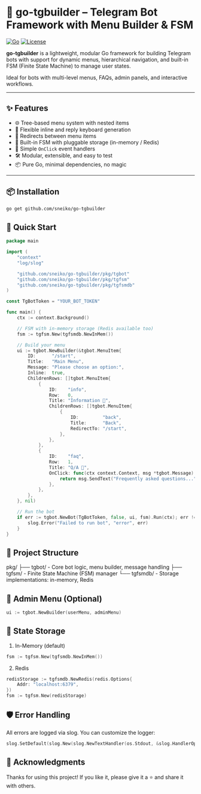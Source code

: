 # 🤖 go-tgbuilder – Telegram Bot Framework with Menu Builder & FSM

[![Go](https://img.shields.io/badge/Go-1.21+-007d9c?logo=go&logoColor=white)](https://golang.org)
[![License](https://img.shields.io/github/license/sneiko/go-tgbuilder)](https://github.com/sneiko/go-tgbuilder/blob/main/LICENSE)

**go-tgbuilder** is a lightweight, modular Go framework for building Telegram bots with support for dynamic menus, hierarchical navigation, and built-in FSM (Finite State Machine) to manage user states.

Ideal for bots with multi-level menus, FAQs, admin panels, and interactive workflows.

---

## ✨ Features

- 🌐 Tree-based menu system with nested items
- 🔘 Flexible inline and reply keyboard generation
- 🔗 Redirects between menu items
- 🧠 Built-in FSM with pluggable storage (in-memory / Redis)
- 🔌 Simple `OnClick` event handlers
- 🛠️ Modular, extensible, and easy to test
- 📦 Pure Go, minimal dependencies, no magic

---

## 📦 Installation

```bash
go get github.com/sneiko/go-tgbuilder
```

## 🚀 Quick Start

```go
package main

import (
	"context"
	"log/slog"

	"github.com/sneiko/go-tgbuilder/pkg/tgbot"
	"github.com/sneiko/go-tgbuilder/pkg/tgfsm"
	"github.com/sneiko/go-tgbuilder/pkg/tgfsmdb"
)

const TgBotToken = "YOUR_BOT_TOKEN"

func main() {
	ctx := context.Background()

	// FSM with in-memory storage (Redis available too)
	fsm := tgfsm.New(tgfsmdb.NewInMem())

	// Build your menu
	ui := tgbot.NewBuilder(&tgbot.MenuItem{
		ID:      "/start",
		Title:   "Main Menu",
		Message: "Please choose an option:",
		Inline:  true,
		ChildrenRows: []tgbot.MenuItem{
			{
				ID:    "info",
				Row:   0,
				Title: "Information 🚀",
				ChildrenRows: []tgbot.MenuItem{
					{
						ID:         "back",
						Title:      "Back",
						RedirectTo: "/start",
					},
				},
			},
			{
				ID:    "faq",
				Row:   1,
				Title: "Q/A 🚀",
				OnClick: func(ctx context.Context, msg *tgbot.Message) error {
					return msg.SendText("Frequently asked questions...")
				},
			},
		},
	}, nil)

	// Run the bot
	if err := tgbot.NewBot(TgBotToken, false, ui, fsm).Run(ctx); err != nil {
		slog.Error("Failed to run bot", "error", err)
	}
}
```

## 📂 Project Structure 

pkg/
├── tgbot/        - Core bot logic, menu builder, message handling
├── tgfsm/        - Finite State Machine (FSM) manager
└── tgfsmdb/      - Storage implementations: in-memory, Redis


## 🔐 Admin Menu (Optional) 
```go
ui := tgbot.NewBuilder(userMenu, adminMenu)
```

## 💾 State Storage
1. In-Memory (default)
```go
fsm := tgfsm.New(tgfsmdb.NewInMem())
```

2. Redis
```go
redisStorage := tgfsmdb.NewRedis(redis.Options{
	Addr: "localhost:6379",
})
fsm := tgfsm.New(redisStorage)
```   

## 🛡️ Error Handling

All errors are logged via slog. You can customize the logger: 
```go
slog.SetDefault(slog.New(slog.NewTextHandler(os.Stdout, &slog.HandlerOptions{Level: slog.LevelDebug})))
```

## 🙌 Acknowledgments

Thanks for using this project!
If you like it, please give it a ⭐ and share it with others. 